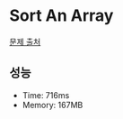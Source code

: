 # Sort An Array

[문제 출처](https://leetcode.com/problems/sort-an-array)

## 성능

- Time: 716ms
- Memory: 167MB